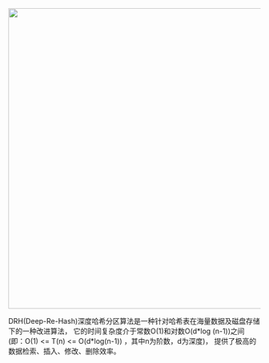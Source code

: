 <div align=center>
<img src="https://github.com/johng-cn/drh-go/blob/master/drh.png" height="600"/>
</div>


DRH(Deep-Re-Hash)深度哈希分区算法是一种针对哈希表在海量数据及磁盘存储下的一种改进算法，
它的时间复杂度介于常数O(1)和对数O(d\*log (n-1))之间
(即：O(1) <= T(n) <= O(d\*log(n-1)) ，其中n为阶数，d为深度)，
提供了极高的数据检索、插入、修改、删除效率。
